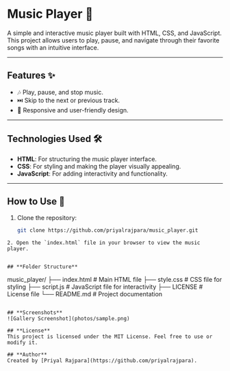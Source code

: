 # Music Player 🎵

A simple and interactive music player built with HTML, CSS, and JavaScript. This project allows users to play, pause, and navigate through their favorite songs with an intuitive interface.

---

## Features ✨

- 🎶 Play, pause, and stop music.
- ⏭️ Skip to the next or previous track.
- 🎨 Responsive and user-friendly design.

---

## Technologies Used 🛠️

- **HTML**: For structuring the music player interface.
- **CSS**: For styling and making the player visually appealing.
- **JavaScript**: For adding interactivity and functionality.

---

## How to Use 🚀

1. Clone the repository:
   ```bash
   git clone https://github.com/priyalrajpara/music_player.git
  ```
2. Open the `index.html` file in your browser to view the music player.


## **Folder Structure**
```
music_player/
├── index.html       # Main HTML file
├── style.css        # CSS file for styling
├── script.js        # JavaScript file for interactivity
├── LICENSE          # License file
└── README.md        # Project documentation
```

## **Screenshots**
![Gallery Screenshot](photos/sample.png)

## **License**
This project is licensed under the MIT License. Feel free to use or modify it.

## **Author**
Created by [Priyal Rajpara](https://github.com/priyalrajpara).

